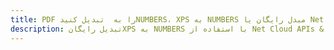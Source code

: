 ---title: PDF را به  تبدیل کنیدNUMBERS، XPS به NUMBERS مبدل رایگان یا Net SDKdescription: تبدیل رایگانXPS به NUMBERS با استفاده از Net Cloud APIs & SDK همچنین اسناد PDF را در Cloud ایجاد، ویرایش و رندر کنید.---